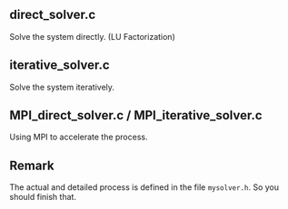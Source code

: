 ## direct_solver.c

Solve the system directly. (LU Factorization)

## iterative_solver.c

Solve the system iteratively.

## MPI_direct_solver.c / MPI_iterative_solver.c

Using MPI to accelerate the process.


## Remark

The actual and detailed process is defined in the file `mysolver.h`. So you should finish that.